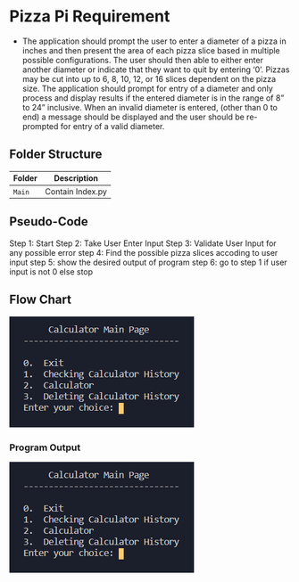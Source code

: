 # Pizza Pi Requirement
* The application should prompt the user to enter a diameter of a pizza in inches and then present the area of each pizza slice based in multiple possible configurations. The user should then able to either enter another diameter or indicate that they want to quit by entering ‘0’. Pizzas may be cut into up to 6, 8, 10, 12, or 16 slices dependent on the pizza size. The application should prompt for entry of a diameter and only process and display results if the entered diameter is in the range of 8” to 24” inclusive. When an invalid diameter is entered, (other than 0 to end) a message should be displayed and the user should be re-prompted for entry of a valid diameter.

## Folder Structure
|Folder               | Description
|---------------------|------------------------------------------
|`Main`               | Contain Index.py 

## Pseudo-Code
Step 1: Start
Step 2: Take User Enter Input
Step 3: Validate User Input for any possible error
step 4: Find the possible pizza slices accoding to user input
step 5: show the desired output of program
step 6: go to step 1 if user input is not 0 else stop

## Flow Chart
![Flow Chart](https://github.com/Aranshu/258331_Project/blob/master/Images/Main%20Menu.PNG?raw=true)

### Program Output
![Program Output](https://github.com/Aranshu/258331_Project/blob/master/Images/Main%20Menu.PNG?raw=true)
